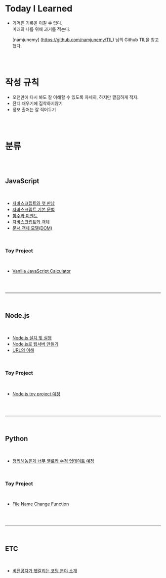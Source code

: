 # Today I Learned

- 기억은 기록을 이길 수 없다.<br>
  미래의 나를 위해 과거를 적는다.


  [namjunemy] (https://github.com/namjunemy/TIL) 님의 Github TIL을 참고했다.

  
  
<br>
<br>

# 작성 규칙
- 오랜만에 다시 봐도 잘 이해할 수 있도록 자세히, 하지만 깔끔하게 적자.
- 잔디 채우기에 집착하지않기
- 정보 출처는 잘 적어두기

<br>
<br>

# 분류

<br>
<br>

## JavaScript

<br>


- [자바스크립트와 첫 만남](https://github.com/KyungJiHye/TIL/blob/main/JavaScript/Study/%EC%9E%90%EB%B0%94%EC%8A%A4%ED%81%AC%EB%A6%BD%ED%8A%B8%EC%99%80%20%EC%B2%AB%20%EB%A7%8C%EB%82%A8.md")
- [자바스크립트 기본 문법](https://github.com/KyungJiHye/TIL/blob/main/JavaScript/Study/%EC%9E%90%EB%B0%94%EC%8A%A4%ED%81%AC%EB%A6%BD%ED%8A%B8%20%EA%B8%B0%EB%B3%B8%20%EB%AC%B8%EB%B2%95.md)
- [함수와 이벤트](https://github.com/KyungJiHye/TIL/blob/main/JavaScript/Study/%ED%95%A8%EC%88%98%EC%99%80%20%EC%9D%B4%EB%B2%A4%ED%8A%B8.md)
- [자바스크립트와 객체](https://github.com/KyungJiHye/TIL/blob/main/JavaScript/Study/%EC%9E%90%EB%B0%94%EC%8A%A4%ED%81%AC%EB%A6%BD%ED%8A%B8%EC%99%80%20%EA%B0%9D%EC%B2%B4.md)
- [문서 객체 모델(DOM)](https://github.com/KyungJiHye/TIL/blob/main/JavaScript/Study/%EB%AC%B8%EC%84%9C%EA%B0%9D%EC%B2%B4%EB%AA%A8%EB%8D%B8(DOM).md)

<br>

### Toy Project

<br>

- [Vanilla JavaScript Calculator]()

<br>
<br>

___

<br>

## Node.js

<br>

- [Node.js 설치 및 실행](https://github.com/KyungJiHye/TIL/blob/main/Node.js/Node.js%20%EC%84%A4%EC%B9%98%20%EB%B0%8F%20%EC%8B%A4%ED%96%89.md)
- [Node.js로 웹서버 만들기](https://github.com/KyungJiHye/TIL/blob/main/Node.js/Node.js%EB%A1%9C%20%EC%9B%B9%EC%84%9C%EB%B2%84%20%EB%A7%8C%EB%93%A4%EA%B8%B0.md)
- [URL의 이해](https://github.com/KyungJiHye/TIL/blob/main/Node.js/URL%EC%9D%98%20%EC%9D%B4%ED%95%B4.md)

<br>

### Toy Project

<br>

- [Node.js toy project 예정]()

<br>
<br>

___
<br>

## Python

<br>

- [정리해놓은게 너무 별로라 수정 업데이트 예정]()

<br>

### Toy Project

<br>

- [File Name Change Function](https://github.com/KyungJiHye/TIL/blob/main/Python/ToyProject/File%20Name%20Change%20Function.py)

<br>
<br>

___
<br>

## ETC

<br>

- [비전공자가 헷갈리는 코딩 분야 소개](https://github.com/KyungJiHye/TIL/blob/main/ETC/%EB%B9%84%EC%A0%84%EA%B3%B5%EC%9E%90%EA%B0%80%20%ED%97%B7%EA%B0%88%EB%A6%AC%EB%8A%94%20%EC%BD%94%EB%94%A9%20%EB%B6%84%EC%95%BC%20%EC%86%8C%EA%B0%9C.md)